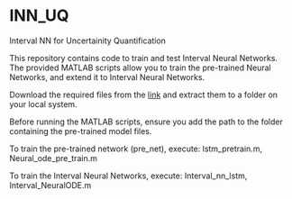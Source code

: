 # INN_UQ
Interval NN for Uncertainity Quantification

This repository contains code to train and test Interval Neural Networks. The provided MATLAB scripts allow you to train the pre-trained Neural Networks, and extend it to Interval Neural Networks.


Download the required files from the [link](https://ituedutr-my.sharepoint.com/:f:/g/personal/ferah23_itu_edu_tr/EjaYq5nS8G9KmOsiQOArjDwBSQ2CBv8deSMZdujpg0EyPA?e=EH07MU) and extract them to a folder on your local system.


Before running the MATLAB scripts, ensure you add the path to the folder containing the pre-trained model files.


To train the pre-trained network (pre_net), execute: lstm_pretrain.m, Neural_ode_pre_train.m


To train the Interval Neural Networks, execute: Interval_nn_lstm, Interval_NeuralODE.m



